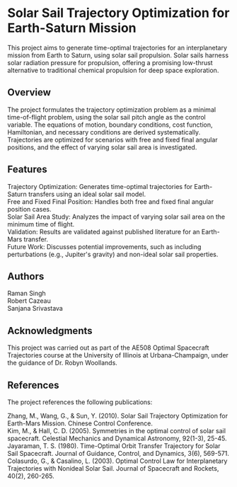 # Solar Sail Trajectory Optimization for Earth-Saturn Mission
This project aims to generate time-optimal trajectories for an interplanetary mission from Earth to Saturn, using solar sail propulsion. Solar sails harness solar radiation pressure for propulsion, offering a promising low-thrust alternative to traditional chemical propulsion for deep space exploration.

## Overview
The project formulates the trajectory optimization problem as a minimal time-of-flight problem, using the solar sail pitch angle as the control variable. The equations of motion, boundary conditions, cost function, Hamiltonian, and necessary conditions are derived systematically. Trajectories are optimized for scenarios with free and fixed final angular positions, and the effect of varying solar sail area is investigated.

## Features
Trajectory Optimization: Generates time-optimal trajectories for Earth-Saturn transfers using an ideal solar sail model.  
Free and Fixed Final Position: Handles both free and fixed final angular position cases.  
Solar Sail Area Study: Analyzes the impact of varying solar sail area on the minimum time of flight.  
Validation: Results are validated against published literature for an Earth-Mars transfer.  
Future Work: Discusses potential improvements, such as including perturbations (e.g., Jupiter's gravity) and non-ideal solar sail properties.

## Authors
Raman Singh  
Robert Cazeau  
Sanjana Srivastava

## Acknowledgments
This project was carried out as part of the AE508 Optimal Spacecraft Trajectories course at the University of Illinois at Urbana-Champaign, under the guidance of Dr. Robyn Woollands.

## References
The project references the following publications:

Zhang, M., Wang, G., & Sun, Y. (2010). Solar Sail Trajectory Optimization for Earth-Mars Mission. Chinese Control Conference.  
Kim, M., & Hall, C. D. (2005). Symmetries in the optimal control of solar sail spacecraft. Celestial Mechanics and Dynamical Astronomy, 92(1-3), 25-45.  
Jayaraman, T. S. (1980). Time-Optimal Orbit Transfer Trajectory for Solar Sail Spacecraft. Journal of Guidance, Control, and Dynamics, 3(6), 569-571.  
Colasurdo, G., & Casalino, L. (2003). Optimal Control Law for Interplanetary Trajectories with Nonideal Solar Sail. Journal of Spacecraft and Rockets, 40(2), 260-265.
